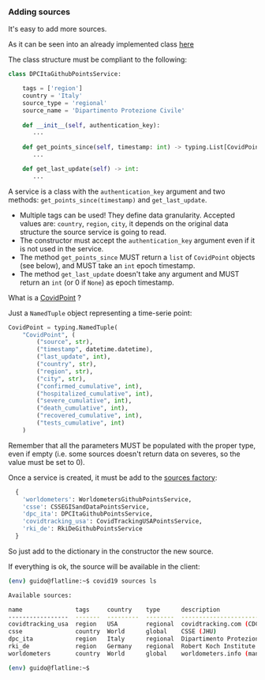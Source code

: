 ### Adding sources

It's easy to add more sources.

As it can be seen into an already implemented class [here](https://github.com/gdassori/covid19_data_miner/blob/master/covid_data_miner/src/sources/dpc_ita_github_points_service.py)


The class structure must be compliant to the following:

```python
class DPCItaGithubPointsService:

    tags = ['region']
    country = 'Italy'
    source_type = 'regional'
    source_name = 'Dipartimento Protezione Civile'
    
    def __init__(self, authentication_key):
       ...
       
    def get_points_since(self, timestamp: int) -> typing.List[CovidPoint]:
       ...

    def get_last_update(self) -> int:       
       ...      
```

A service is a class with the `authentication_key` argument and two methods: `get_points_since(timestamp)` and `get_last_update`.


- Multiple tags can be used! They define data granularity. Accepted values are: `country`, `region`, `city`, it depends on the original data structure the source service is going to read.
- The constructor must accept the `authentication_key` argument even if it is not used in the service.
- The method `get_points_since` MUST return a `list` of `CovidPoint` objects (see below), and MUST take an `int` epoch timestamp.
- The method `get_last_update` doesn't take any argument and MUST return an `int` (or 0 if `None`) as epoch timestamp.

What is a [CovidPoint](https://github.com/gdassori/covid19_data_miner/blob/master/covid_data_miner/src/domain.py) ?

Just a `NamedTuple` object representing a time-serie point:

```python
CovidPoint = typing.NamedTuple(
    "CovidPoint", (
        ("source", str),
        ("timestamp", datetime.datetime),
        ("last_update", int),
        ("country", str),
        ("region", str),
        ("city", str),
        ("confirmed_cumulative", int),
        ("hospitalized_cumulative", int),
        ("severe_cumulative", int),
        ("death_cumulative", int),
        ("recovered_cumulative", int),
        ("tests_cumulative", int)
    )
```

Remember that all the parameters MUST be populated with the proper type, even if empty (i.e. some sources doesn't return data on severes, so the value must be set to 0).

Once a service is created, it must be add to the [sources factory](https://github.com/gdassori/covid19_data_miner/blob/master/covid_data_miner/src/sources/factory.py#L10):

```python
  {
    'worldometers': WorldometersGithubPointsService,
    'csse': CSSEGISandDataPointsService,
    'dpc_ita': DPCItaGithubPointsService,
    'covidtracking_usa': CovidTrackingUSAPointsService,
    'rki_de': RkiDeGithubPointsService
  }
```

So just add to the dictionary in the constructor the new source.

If everything is ok, the source will be available in the client:

```bash
(env) guido@flatline:~$ covid19 sources ls

Available sources:

name               tags     country    type      description
-----------------  -------  ---------  --------  ------------------------------
covidtracking_usa  region   USA        regional  covidtracking.com (CDC)
csse               country  World      global    CSSE (JHU)
dpc_ita            region   Italy      regional  Dipartimento Protezione Civile
rki_de             region   Germany    regional  Robert Koch Institute
worldometers       country  World      global    worldometers.info (many)

(env) guido@flatline:~$ 

```
